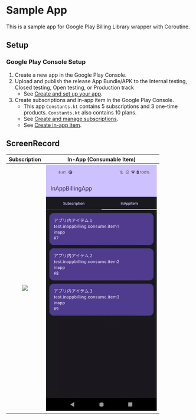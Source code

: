 # Sample App
This is a sample app for Google Play Billing Library wrapper with Coroutine.

## Setup
### Google Play Console Setup
1. Create a new app in the Google Play Console.
2. Upload and publish the release App Bundle/APK to the Internal testing, Closed testing, Open testing, or Production track
   - See [Create and set up your app](https://support.google.com/googleplay/android-developer/answer/113469).
3. Create subscriptions and in-app item in the Google Play Console.
   - This app `Constants.kt` contains 5 subscriptions and 3 one-time products. `Constants.kt` also contains 10 plans.
   - See [Create and manage subscriptions](https://support.google.com/googleplay/android-developer/answer/140504).
   - See [Create in-app item](https://support.google.com/googleplay/android-developer/answer/1153481).

## ScreenRecord
| Subscription | In-App (Consumable Item) |
|:--:|:---:|
| <img src="screenrecord/subscription.gif" width="300"/> | <img src="screenrecord/in_app.gif" width=300/> |